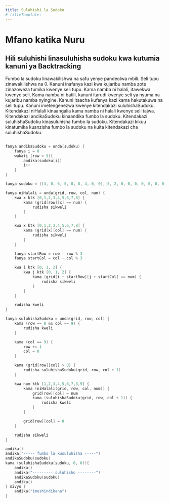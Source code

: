 ```yaml
---
title: Suluhishi la Sudoku
# titleTemplate:
---
```


# Mfano katika Nuru

## Hili suluhishi linasuluhisha sudoku kwa kutumia kanuni ya Backtracking

Fumbo la sudoku linawakilishwa na safu yenye pandeolwa mbili.
Seli tupu zinawakilishwa na 0.
Kanuni inafanya kazi kwa kujaribu namba zote zinazoweza tumika kwenye seli tupu.
Kama namba ni halali, itawekwa kwenye seli.
Kama namba ni batili, kanuni itarudi kwenye seli ya nyuma na kujaribu namba nyingine.
Kanuni itaacha kufanya kazi kama hakutakuwa na seli tupu. Kanuni imetengenezwa kwenye kitendakazi suluhishaSudoku.
Kitendakazi niHalali kinaangalia kama namba ni halali kwenye seli tajwa.
Kitendakazi andikaSudoku kinaandika fumbo la sudoku. Kitendakazi suluhishaSudoku kinasuluhisha fumbo la sudoku.
Kitendakazi kikuu kinatumika kuanzisha fumbo la sudoku na kuita kitendakazi cha suluhishaSudoku.

##

```go
fanya andikaSudoku = unda(sudoku) {
    fanya i = 0
    wakati (row < 9){
        andika(sudoku[i])
        i++
    }
}

fanya sudoku = [[3, 0, 6, 5, 0, 8, 4, 0, 0],[5, 2, 0, 0, 0, 0, 0, 0, 0],[0, 8, 7, 0, 0, 0, 0, 3, 1],[0, 0, 3, 0, 1, 0, 0, 8, 0],[9, 0, 0, 8, 6, 3, 0, 0, 5],[0, 5, 0, 0, 9, 0, 6, 0, 0],[1, 3, 0, 0, 0, 0, 2, 5, 0],[0, 0, 0, 0, 0, 0, 0, 7, 4],[0, 0, 5, 2, 0, 6, 3, 0, 0]]

fanya niHalali = unda(grid, row, col, num) {
    kwa x ktk [0,1,2,3,4,5,6,7,8] {
        kama (grid[row][x] == num) {
            rudisha sikweli
        }
    }

    kwa x ktk [0,1,2,3,4,5,6,7,8] {
        kama (grid[x][col] == num) {
            rudisha sikweli
        }
    }

    fanya startRow = row - row % 3
    fanya startCol = col - col % 3

    kwa i ktk [0, 1, 2] {
        kwa j ktk [0, 1, 2] {
            kama (grid[i + startRow][j + startCol] == num) {
                rudisha sikweli
            }
        }
    }

    rudisha kweli
}

fanya suluhishaSudoku = unda(grid, row, col) {
    kama (row == 8 && col == 9) {
        rudisha kweli
    }

    kama (col == 9) {
        row += 1
        col = 0
    }

    kama (grid[row][col] > 0) {
        rudisha suluhishaSudoku(grid, row, col + 1)
    }

    kwa num ktk [1,2,3,4,5,6,7,8,9] {
        kama (niHalali(grid, row, col, num)) {
            grid[row][col] = num
            kama (suluhishaSudoku(grid, row, col + 1)) {
                rudisha kweli
            }
        }

        grid[row][col] = 0
    }

    rudisha sikweli
}

andika()
andika("----- fumbo la kusuluhisha -----")
andikaSudoku(sudoku)
kama (suluhishaSudoku(sudoku, 0, 0)){
    andika()
    andika("--------- suluhisho --------")
    andikaSudoku(sudoku)
    andika()
} sivyo {
    andika("imeshindikana")
}
```
